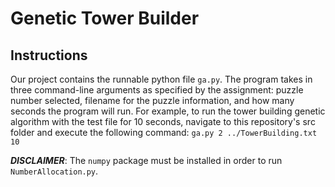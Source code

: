 # Genetic Tower Builder

## Instructions

Our project contains the runnable python file `ga.py`. The program takes in three command-line arguments as specified
by the assignment: puzzle number selected, filename for the puzzle information, and how many seconds the program will
run. For example, to run the tower building genetic algorithm with the test file for 10 seconds, navigate to this
repository's src folder and execute the following command: `ga.py 2 ../TowerBuilding.txt 10`

**_DISCLAIMER_**: The `numpy` package must be installed in order to run `NumberAllocation.py`.
